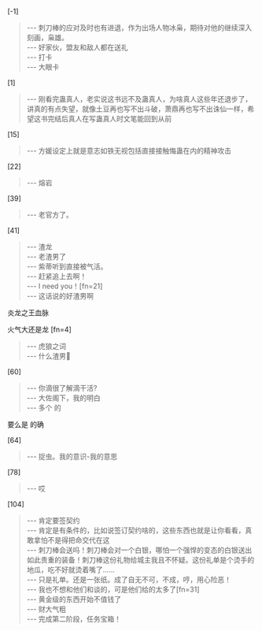 
[-1] 
>--- 刺刀棒的应对及时也有进退，作为出场人物冰枭，期待对他的继续深入刻画，枭雄。<br>
>--- 好家伙，盟友和敌人都在送礼<br>
>--- 打卡<br>
>--- 大眼卡<br>

[1] 
>--- 刚看完蛊真人，老实说这书远不及蛊真人，为啥真人这些年还退步了，讲真的有点失望，就像土豆再也写不出斗破，萧鼎再也写不出诛仙一样，希望这书完结后真人在写蛊真人时文笔能回到从前<br>

[15] 
>--- 方媛设定上就是意志如铁无视包括直接接触悔蛊在内的精神攻击<br>

[22] 
>--- 熔岩<br>

[39] 
>--- 老官方了。<br>

[41] 
>--- 渣龙<br>
>--- 老渣男了<br>
>--- 紫蒂听到直接被气活。<br>
>--- 赶紧追上去啊！<br>
>--- I need you！[fn=21]<br>
>--- 这话说的好渣男啊

炎龙之王血脉

火气大还是龙
[fn=4]<br>
>--- 虎狼之词<br>
>--- 什么渣男🐶<br>

[60] 
>--- 你滴很了解滴干活?<br>
>--- 大佐阁下，我的明白<br>
>--- 多个
的

要么是
的确<br>

[64] 
>--- 捉虫。我的意识-我的意思<br>

[78] 
>--- 哎<br>

[104] 
>--- 肯定要签契约<br>
>--- 肯定是有条件的，比如说签订契约啥的，这些东西也就是让你看看，真敢拿怕不是得把命交代在这<br>
>--- 刺刀棒会送吗！刺刀棒会对一个白银，哪怕一个强悍的变态的白银送出如此贵重的装备！刺刀棒这份礼物给城主我且不怀疑。这份礼单是个烫手的地瓜，吃不好就烫着嘴了……<br>
>--- 只是礼单。还是一张纸。成了自无不可，不成，哼，用心险恶！<br>
>--- 我也不想和他们和谈的，可是他们给的太多了[fn=31]<br>
>--- 黄金级的东西开始不值钱了<br>
>--- 财大气粗<br>
>--- 完成第二阶段，任务宝箱！<br>
